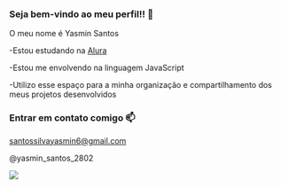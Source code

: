 ### Seja bem-vindo ao meu perfil!! 👋

O meu nome é Yasmin Santos

-Estou estudando na [Alura](https://www.alura.com.br)

-Estou me envolvendo na linguagem JavaScript

-Utilizo esse espaço para a minha organização e compartilhamento dos meus projetos desenvolvidos

### Entrar em contato comigo 📫

santossilvayasmin6@gmail.com

@yasmin_santos_2802

![](https://media.tenor.com/x3_cdWH7dkQAAAAM/gatinho-fofo.gif)
